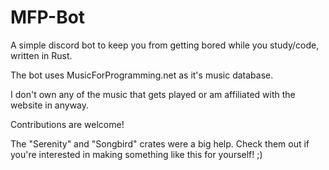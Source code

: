 # MFP-Bot
A simple discord bot to keep you from getting bored while you study/code, written in Rust.

The bot uses MusicForProgramming.net as it's music database.

I don't own any of the music that gets played or am affiliated with the website in anyway.

Contributions are welcome!

The "Serenity" and "Songbird" crates were a big help. Check them out if you're interested in making something like this for yourself! ;)
